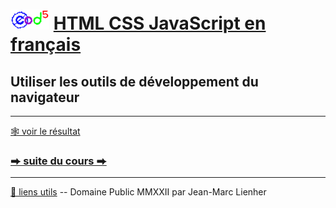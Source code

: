# <img src="../../logo.svg" height="32"> [HTML CSS JavaScript en français](https://jeanmarclienher.github.io/htmlcssjavascript/)

## Utiliser les outils de développement du navigateur

***

[&#x1F578; voir le résultat](../../html/exemple_003.html)

### [&#x2B95; suite du cours &#x2B95;](../004/) 

***

[&#x1F517; liens utils](../900/) -- Domaine Public MMXXII par Jean-Marc Lienher

